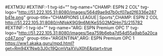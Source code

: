 #EXTM3U
#EXTINF:-1 tvg-id="" tvg-name="CHAMP: ESPN  2 COL" tvg-logo="http://51.222.105.31:8080/images/564d9ae9d7b0cf07ad2f6336e287b41e.png" group-title="CHAMPIONS LEAGUE│Sports",CHAMP: ESPN  2 COL
http://51.222.105.31:8080/nNfpkK9G9n6M/KeS5G2MQHm7S/215782
#EXTINF:-1 tvg-id="" tvg-name="ARG: ESPN Premium OPC 1" tvg-logo="http://51.222.105.31:8080/images/5ea759b6eba7d54d55a9ab5a20cacd47.png" group-title="ARGENTINA",ARG: ESPN Premium OPC 1
https://ww1.akaka.guru/mpd.html?get=Rm94X1Nwb3J0c19QcmVtaXVuX0hE&start=true

